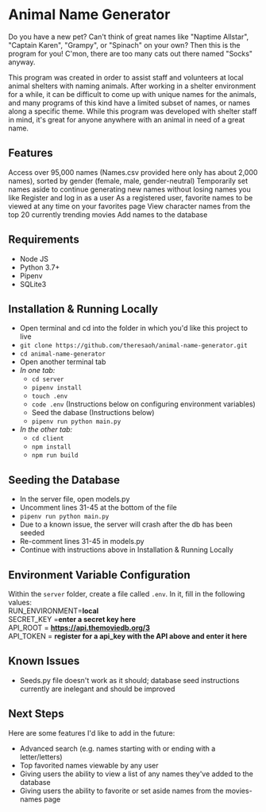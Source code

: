 Animal Name Generator
=====================

Do you have a new pet? Can't think of great names like "Naptime Allstar", "Captain Karen", "Grampy", or "Spinach" on your own? Then this is the program for you! C'mon, there are too many cats out there named "Socks" anyway.

This program was created in order to assist staff and volunteers at local animal shelters with naming animals. After working in a shelter environment for a while, it can be difficult to come up with unique names for the animals, and many programs of this kind have a limited subset of names, or names along a specific theme. While this program was developed with shelter staff in mind, it's great for anyone anywhere with an animal in need of a great name.

Features
--------
Access over 95,000 names (Names.csv provided here only has about 2,000 names), sorted by gender (female, male, gender-neutral)
Temporarily set names aside to continue generating new names without losing names you like
Register and log in as a user
As a registered user, favorite names to be viewed at any time on your favorites page
View character names from the top 20 currently trending movies
Add names to the database

Requirements
------------
* Node JS
* Python 3.7+
* Pipenv
* SQLite3

Installation & Running Locally
------------------------------
- Open terminal and cd into the folder in which you'd like this project to live
- `git clone https://github.com/theresaoh/animal-name-generator.git`
- `cd animal-name-generator`
- Open another terminal tab
- *In one tab:*
    - `cd server`
    - `pipenv install`
    - `touch .env`
    - `code .env` (Instructions below on configuring environment variables)
    - Seed the dabase (Instructions below)
    - `pipenv run python main.py`
- *In the other tab:*
    - `cd client`
    - `npm install`
    - `npm run build`

Seeding the Database
--------------------
- In the server file, open models.py
- Uncomment lines 31-45 at the bottom of the file
- `pipenv run python main.py`
- Due to a known issue, the server will crash after the db has been seeded
- Re-comment lines 31-45 in models.py
- Continue with instructions above in Installation & Running Locally

Environment Variable Configuration
----------------------------------
Within the `server` folder, create a file called `.env`. In it, fill in the following values:  
    RUN_ENVIRONMENT=**local**  
    SECRET_KEY =**enter a secret key here**  
    API_ROOT = **https://api.themoviedb.org/3**  
    API_TOKEN = **register for a api_key with the API above and enter it here**  

Known Issues
------------
- Seeds.py file doesn't work as it should; database seed instructions currently are inelegant and should be improved

Next Steps
----------
Here are some features I'd like to add in the future:  
* Advanced search (e.g. names starting with or ending with a letter/letters)
* Top favorited names viewable by any user
* Giving users the ability to view a list of any names they've added to the database
* Giving users the ability to favorite or set aside names from the movies-names page
